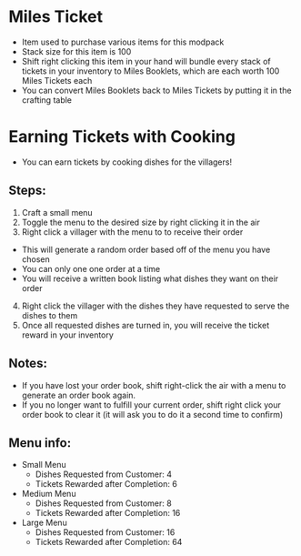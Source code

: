 # Miles Ticket
- Item used to purchase various items for this modpack
- Stack size for this item is 100
- Shift right clicking this item in your hand will bundle every stack of tickets in your inventory to Miles Booklets, which are each worth 100 Miles Tickets each
- You can convert Miles Booklets back to Miles Tickets by putting it in the crafting table

# Earning Tickets with Cooking
- You can earn tickets by cooking dishes for the villagers!
## Steps:
1. Craft a small menu
2. Toggle the menu to the desired size by right clicking it in the air
3. Right click a villager with the menu to to receive their order
  - This will generate a random order based off of the menu you have chosen
  - You can only one one order at a time
  - You will receive a written book listing what dishes they want on their order
4. Right click the villager with the dishes they have requested to serve the dishes to them
5. Once all requested dishes are turned in, you will receive the ticket reward in your inventory
## Notes:
- If you have lost your order book, shift right-click the air with a menu to generate an order book again.
- If you no longer want to fulfill your current order, shift right click your order book to clear it (it will ask you to do it a second time to confirm)
## Menu info:
- Small Menu
  - Dishes Requested from Customer: 4
  - Tickets Rewarded after Completion: 6
- Medium Menu
  - Dishes Requested from Customer: 8
  - Tickets Rewarded after Completion: 16
- Large Menu
  - Dishes Requested from Customer: 16
  - Tickets Rewarded after Completion: 64
